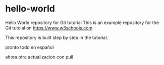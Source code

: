 # hello-world
Hello World repository for Git tutorial
This is an example repository for the Git tutoial on https://www.w3schools.com

This repository is built step by step in the tutorial.

pronto todo en español

ahora otra actualizacion con pull
